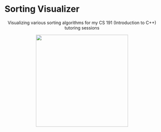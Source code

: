 # Sorting Visualizer
<p align="center">Visualizing various sorting algorithms for my CS 191 (Introduction to C++) tutoring sessions</p>

<p align="center">
<img src="https://imgur.com/oNRybdz.gif" width="300">
</p>
